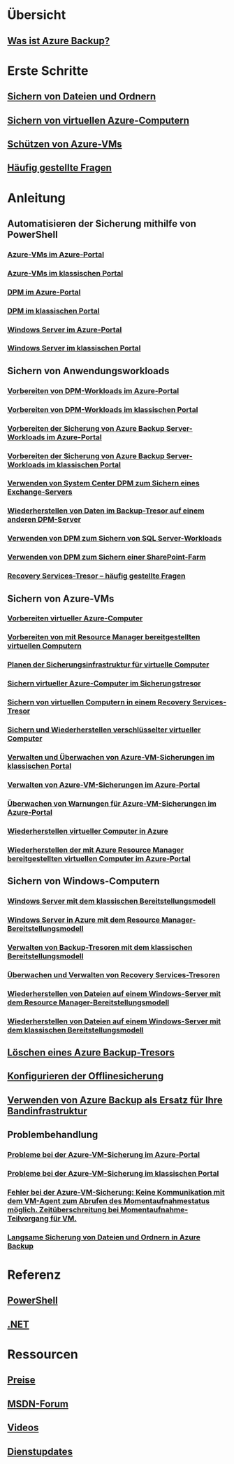 # Übersicht
## [Was ist Azure Backup?](backup-introduction-to-azure-backup.md)
# Erste Schritte
## [Sichern von Dateien und Ordnern](backup-try-azure-backup-in-10-mins.md)
## [Sichern von virtuellen Azure-Computern](backup-azure-vms-first-look.md)
## [Schützen von Azure-VMs](backup-azure-vms-first-look-arm.md)
## [Häufig gestellte Fragen](backup-azure-backup-faq.md)
# Anleitung
## Automatisieren der Sicherung mithilfe von PowerShell
### [Azure-VMs im Azure-Portal](backup-azure-vms-automation.md)
### [Azure-VMs im klassischen Portal](backup-azure-vms-classic-automation.md)
### [DPM im Azure-Portal](backup-dpm-automation.md)
### [DPM im klassischen Portal](backup-dpm-automation-classic.md)
### [Windows Server im Azure-Portal](backup-client-automation.md)
### [Windows Server im klassischen Portal](backup-client-automation-classic.md)
## Sichern von Anwendungsworkloads
### [Vorbereiten von DPM-Workloads im Azure-Portal](backup-azure-dpm-introduction.md)
### [Vorbereiten von DPM-Workloads im klassischen Portal](backup-azure-dpm-introduction-classic.md)
### [Vorbereiten der Sicherung von Azure Backup Server-Workloads im Azure-Portal](backup-azure-microsoft-azure-backup.md)
### [Vorbereiten der Sicherung von Azure Backup Server-Workloads im klassischen Portal](backup-azure-microsoft-azure-backup-classic.md)
### [Verwenden von System Center DPM zum Sichern eines Exchange-Servers](backup-azure-backup-exchange-server.md)
### [Wiederherstellen von Daten im Backup-Tresor auf einem anderen DPM-Server](backup-azure-alternate-dpm-server.md)
### [Verwenden von DPM zum Sichern von SQL Server-Workloads](backup-azure-backup-sql.md)
### [Verwenden von DPM zum Sichern einer SharePoint-Farm](backup-azure-backup-sharepoint.md)
### [Recovery Services-Tresor – häufig gestellte Fragen](backup-azure-backup-ibiza-faq.md)
## Sichern von Azure-VMs
### [Vorbereiten virtueller Azure-Computer](backup-azure-vms-prepare.md)
### [Vorbereiten von mit Resource Manager bereitgestellten virtuellen Computern](backup-azure-arm-vms-prepare.md)
### [Planen der Sicherungsinfrastruktur für virtuelle Computer](backup-azure-vms-introduction.md)
### [Sichern virtueller Azure-Computer im Sicherungstresor](backup-azure-vms.md)
### [Sichern von virtuellen Computern in einem Recovery Services-Tresor](backup-azure-arm-vms.md)
### [Sichern und Wiederherstellen verschlüsselter virtueller Computer](backup-azure-vms-encryption.md)
### [Verwalten und Überwachen von Azure-VM-Sicherungen im klassischen Portal](backup-azure-manage-vms-classic.md)
### [Verwalten von Azure-VM-Sicherungen im Azure-Portal](backup-azure-manage-vms.md)
### [Überwachen von Warnungen für Azure-VM-Sicherungen im Azure-Portal](backup-azure-monitor-vms.md)
### [Wiederherstellen virtueller Computer in Azure](backup-azure-restore-vms.md)
### [Wiederherstellen der mit Azure Resource Manager bereitgestellten virtuellen Computer im Azure-Portal](backup-azure-arm-restore-vms.md)
## Sichern von Windows-Computern
### [Windows Server mit dem klassischen Bereitstellungsmodell](backup-configure-vault-classic.md)
### [Windows Server in Azure mit dem Resource Manager-Bereitstellungsmodell](backup-configure-vault.md)
### [Verwalten von Backup-Tresoren mit dem klassischen Bereitstellungsmodell](backup-azure-manage-windows-server-classic.md)
### [Überwachen und Verwalten von Recovery Services-Tresoren](backup-azure-manage-windows-server.md)
### [Wiederherstellen von Dateien auf einem Windows-Server mit dem Resource Manager-Bereitstellungsmodell](backup-azure-restore-windows-server.md)
### [Wiederherstellen von Dateien auf einem Windows-Server mit dem klassischen Bereitstellungsmodell](backup-azure-restore-windows-server-classic.md)

## [Löschen eines Azure Backup-Tresors](backup-azure-delete-vault.md)
## [Konfigurieren der Offlinesicherung](backup-azure-backup-import-export.md)
## [Verwenden von Azure Backup als Ersatz für Ihre Bandinfrastruktur](backup-azure-backup-cloud-as-tape.md)
## Problembehandlung
### [Probleme bei der Azure-VM-Sicherung im Azure-Portal](backup-azure-vms-troubleshoot.md)
### [Probleme bei der Azure-VM-Sicherung im klassischen Portal](backup-azure-vms-troubleshoot-classic.md)
### [Fehler bei der Azure-VM-Sicherung: Keine Kommunikation mit dem VM-Agent zum Abrufen des Momentaufnahmestatus möglich. Zeitüberschreitung bei Momentaufnahme-Teilvorgang für VM.](backup-azure-troubleshoot-vm-backup-fails-snapshot-timeout.md)
### [Langsame Sicherung von Dateien und Ordnern in Azure Backup](backup-azure-troubleshoot-slow-backup-performance-issue.md)

# Referenz
## [PowerShell](/powershell/resourcemanager/azurerm.backup/v2.3.0/azurerm.backup)
## [.NET](/dotnet/api/microsoft.azure.management.backupservices)

# Ressourcen
## [Preise](https://azure.microsoft.com/pricing/details/backup/)
## [MSDN-Forum](https://social.msdn.microsoft.com/Forums/en-US/home?forum=windowsazureonlinebackup) 
## [Videos](https://azure.microsoft.com/documentation/videos/index/?services=backup) 
## [Dienstupdates](https://azure.microsoft.com/updates/?product=backup)


<!--HONumber=Dec16_HO1-->


